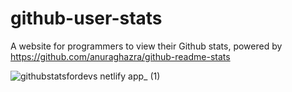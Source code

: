 # github-user-stats
A website for programmers to view their Github stats, powered by https://github.com/anuraghazra/github-readme-stats

![githubstatsfordevs netlify app_ (1)](https://user-images.githubusercontent.com/94927979/193447153-3d8167cf-6efa-4bec-9a38-8f3d7a68824b.png)
